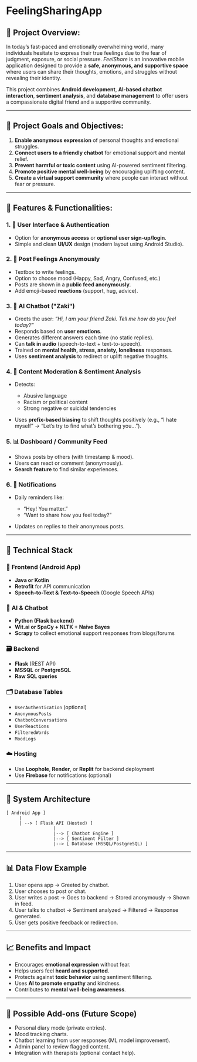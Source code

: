 # FeelingSharingApp

## 🧠 **Project Overview:**

In today’s fast-paced and emotionally overwhelming world, many individuals hesitate to express their true feelings due to the fear of judgment, exposure, or social pressure. *FeelShare* is an innovative mobile application designed to provide a **safe, anonymous, and supportive space** where users can share their thoughts, emotions, and struggles without revealing their identity.

This project combines **Android development**, **AI-based chatbot interaction**, **sentiment analysis**, and **database management** to offer users a compassionate digital friend and a supportive community.

---

## 🎯 **Project Goals and Objectives:**

1. **Enable anonymous expression** of personal thoughts and emotional struggles.
2. **Connect users to a friendly chatbot** for emotional support and mental relief.
3. **Prevent harmful or toxic content** using AI-powered sentiment filtering.
4. **Promote positive mental well-being** by encouraging uplifting content.
5. **Create a virtual support community** where people can interact without fear or pressure.

---

## 📲 **Features & Functionalities:**

### 1. 🔐 **User Interface & Authentication**

* Option for **anonymous access** or **optional user sign-up/login**.
* Simple and clean **UI/UX** design (modern layout using Android Studio).

### 2. 📝 **Post Feelings Anonymously**

* Textbox to write feelings.
* Option to choose mood (Happy, Sad, Angry, Confused, etc.)
* Posts are shown in a **public feed anonymously**.
* Add emoji-based **reactions** (support, hug, advice).

### 3. 💬 **AI Chatbot ("Zaki")**

* Greets the user: *“Hi, I am your friend Zaki. Tell me how do you feel today?”*
* Responds based on **user emotions**.
* Generates different answers each time (no static replies).
* Can **talk in audio** (speech-to-text + text-to-speech).
* Trained on **mental health, stress, anxiety, loneliness** responses.
* Uses **sentiment analysis** to redirect or uplift negative thoughts.

### 4. 🚨 **Content Moderation & Sentiment Analysis**

* Detects:

  * Abusive language
  * Racism or political content
  * Strong negative or suicidal tendencies
* Uses **prefix-based biasing** to shift thoughts positively (e.g., “I hate myself” → “Let’s try to find what’s bothering you…”).

### 5. 📊 **Dashboard / Community Feed**

* Shows posts by others (with timestamp & mood).
* Users can react or comment (anonymously).
* **Search feature** to find similar experiences.

### 6. 🔔 **Notifications**

* Daily reminders like:

  * “Hey! You matter.”
  * “Want to share how you feel today?”
* Updates on replies to their anonymous posts.

---

## 🔌 **Technical Stack**

### 🧱 **Frontend (Android App)**

* **Java or Kotlin**
* **Retrofit** for API communication
* **Speech-to-Text & Text-to-Speech** (Google Speech APIs)

### 🧠 **AI & Chatbot**

* **Python (Flask backend)**
* **Wit.ai or SpaCy + NLTK + Naive Bayes**
* **Scrapy** to collect emotional support responses from blogs/forums

### 🗃️ **Backend**

* **Flask** (REST API)
* **MSSQL** or **PostgreSQL**
* **Raw SQL queries**

### 🗂️ **Database Tables**

* `UserAuthentication` (optional)
* `AnonymousPosts`
* `ChatbotConversations`
* `UserReactions`
* `FilteredWords`
* `MoodLogs`

### ☁️ **Hosting**

* Use **Loophole**, **Render**, or **Replit** for backend deployment
* Use **Firebase** for notifications (optional)

---

## 📐 **System Architecture**

```
[ Android App ]
     |
     | --> [ Flask API (Hosted) ]
                  |
                  |--> [ Chatbot Engine ]
                  |--> [ Sentiment Filter ]
                  |--> [ Database (MSSQL/PostgreSQL) ]
```

---

## 📊 **Data Flow Example**

1. User opens app → Greeted by chatbot.
2. User chooses to post or chat.
3. User writes a post → Goes to backend → Stored anonymously → Shown in feed.
4. User talks to chatbot → Sentiment analyzed → Filtered → Response generated.
5. User gets positive feedback or redirection.

---

## 📈 **Benefits and Impact**

* Encourages **emotional expression** without fear.
* Helps users feel **heard and supported**.
* Protects against **toxic behavior** using sentiment filtering.
* Uses **AI to promote empathy** and kindness.
* Contributes to **mental well-being awareness**.

---

## 📃 **Possible Add-ons (Future Scope)**

* Personal diary mode (private entries).
* Mood tracking charts.
* Chatbot learning from user responses (ML model improvement).
* Admin panel to review flagged content.
* Integration with therapists (optional contact help).

